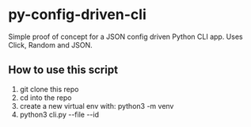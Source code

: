 # py-config-driven-cli
Simple proof of concept for a JSON config driven Python CLI app. Uses Click, Random and JSON.

## How to use this script

1) git clone this repo
2) cd into the repo
3) create a new virtual env with: python3 -m venv <your-venv-name>
4) python3 cli.py --file <path-to-json-config-file> --id <optionally-pass-id-option-for-a-specific-element>
